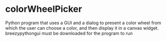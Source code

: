 # colorWheelPicker
Python program that uses a GUI and a dialog to present a color wheel from which the user can choose a color, and then display it in a canvas widget. breezypythongui must be downloaded for the program to run
